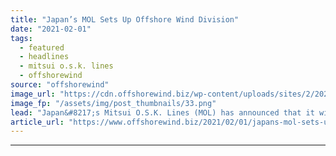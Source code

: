 ```yaml
---
title: "Japan’s MOL Sets Up Offshore Wind Division"
date: "2021-02-01"
tags: 
  - featured
  - headlines
  - mitsui o.s.k. lines
  - offshorewind
source: "offshorewind"
image_url: "https://cdn.offshorewind.biz/wp-content/uploads/sites/2/2021/02/01134008/Vard_SOV-Taiwan.png"
image_fp: "/assets/img/post_thumbnails/33.png"
lead: "Japan&#8217;s Mitsui O.S.K. Lines (MOL) has announced that it will restructure the organisation as"
article_url: "https://www.offshorewind.biz/2021/02/01/japans-mol-sets-up-offshore-wind-division/"
---
```


---
